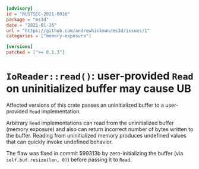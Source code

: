 ```toml
[advisory]
id = "RUSTSEC-2021-0016"
package = "ms3d"
date = "2021-01-26"
url = "https://github.com/andrewhickman/ms3d/issues/1"
categories = ["memory-exposure"]

[versions]
patched = [">= 0.1.3"]
```

# `IoReader::read()`: user-provided `Read` on uninitialized buffer may cause UB

Affected versions of this crate passes an uninitialized buffer to a user-provided `Read` implementation.

Arbitrary `Read` implementations can read from the uninitialized buffer (memory exposure) and also can return incorrect number of bytes written to the buffer.
Reading from uninitialized memory produces undefined values that can quickly invoke undefined behavior.

The flaw was fixed in commit 599313b by zero-initializing the buffer (via `self.buf.resize(len, 0)`) before passing it to `Read`.
